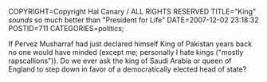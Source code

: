 COPYRIGHT=Copyright Hal Canary / ALL RIGHTS RESERVED
TITLE="King" *sounds* so much better than "President for Life"
DATE=2007-12-02 23:18:32
POSTID=711
CATEGORIES=politics;

If Pervez Musharraf had just declared himself King of Pakistan years back no one would have minded (except me; personally I hate kings ("mostly rapscallions")). Do we ever ask the king of Saudi Arabia or queen of England to step down in favor of a democratically elected head of state?
